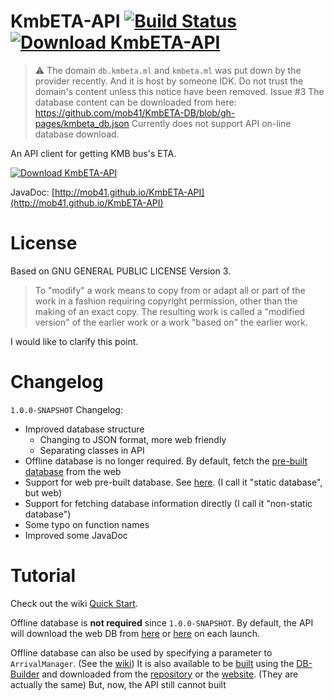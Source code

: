# KmbETA-API [![Build Status](https://travis-ci.org/mob41/KmbETA-API.svg?branch=master)](https://travis-ci.org/mob41/KmbETA-API) [![Download KmbETA-API](https://img.shields.io/sourceforge/dt/kmbeta-api.svg)](https://sourceforge.net/projects/kmbeta-api/files/latest/download)

>:warning: The domain ```db.kmbeta.ml``` and ```kmbeta.ml``` was put down by the provider recently. And it is host by someone IDK. Do not trust the domain's content unless this notice have been removed. Issue #3
> The database content can be downloaded from here: https://github.com/mob41/KmbETA-DB/blob/gh-pages/kmbeta_db.json
> Currently does not support API on-line database download.

An API client for getting KMB bus's ETA.

[![Download KmbETA-API](https://a.fsdn.com/con/app/sf-download-button)](https://sourceforge.net/projects/kmbeta-api/files/latest/download)

JavaDoc: [http://mob41.github.io/KmbETA-API](http://mob41.github.io/KmbETA-API)

# License

Based on GNU GENERAL PUBLIC LICENSE Version 3.

>To "modify" a work means to copy from or adapt all or part of the work
>in a fashion requiring copyright permission, other than the making of an
>exact copy.  The resulting work is called a "modified version" of the
>earlier work or a work "based on" the earlier work.

I would like to clarify this point.

# Changelog

```1.0.0-SNAPSHOT``` Changelog:
 - Improved database structure
   - Changing to JSON format, more web friendly
   - Separating classes in API
 - Offline database is no longer required. By default, fetch the [pre-built database](https://github.com/mob41/KmbETA-DB) from the web
 - Support for web pre-built database. See [here](https://github.com/mob41/KmbETA-DB). (I call it "static database", but web)
 - Support for fetching database information directly (I call it "non-static database")
 - Some typo on function names
 - Improved some JavaDoc

# Tutorial

Check out the wiki [Quick Start](https://github.com/mob41/KmbETA-API/wiki/Quick-Start).

Offline database is <b>not required</b> since ```1.0.0-SNAPSHOT```. By default, the API will download the web DB from [here](https://github.com/mob41/KmbETA-DB) or [here](https://db.kmbeta.ml) on each launch.

Offline database can also be used by specifying a parameter to ```ArrivalManager```. (See the [wiki](https://github.com/mob41/KmbETA-API/wiki/Quick-Start)) It is also available to be [built](https://github.com/mob41/KmbETA-API/wiki/How-to-use-the-DBBuilder-(Auto-Mode)) using the [DB-Builder](https://github.com/mob41/KmbETA-DBBuilder) and downloaded from the [repository](https://github.com/mob41/KmbETA-DB) or the [website](https://db.kmbeta.ml/). (They are actually the same) But, now, the API still cannot built 
